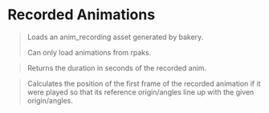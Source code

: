 # Recorded Animations

> Loads an anim_recording asset generated by bakery.
>
> Can only load animations from rpaks.

> Returns the duration in seconds of the recorded anim.

> Calculates the position of the first frame of the recorded animation
> if it were played so that its reference origin/angles line up with the
> given origin/angles.
